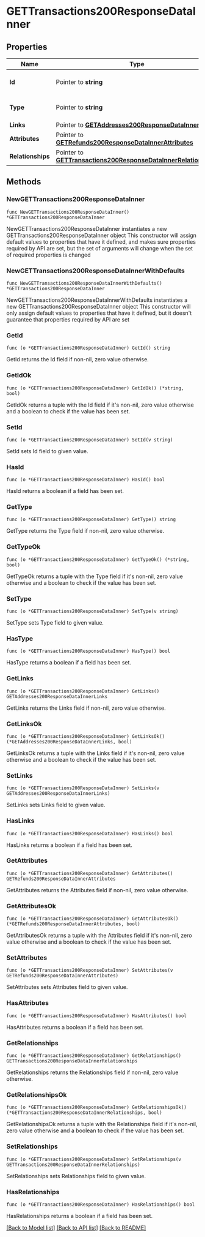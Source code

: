# GETTransactions200ResponseDataInner

## Properties

Name | Type | Description | Notes
------------ | ------------- | ------------- | -------------
**Id** | Pointer to **string** | The resource&#39;s id | [optional] 
**Type** | Pointer to **string** | The resource&#39;s type | [optional] 
**Links** | Pointer to [**GETAddresses200ResponseDataInnerLinks**](GETAddresses200ResponseDataInnerLinks.md) |  | [optional] 
**Attributes** | Pointer to [**GETRefunds200ResponseDataInnerAttributes**](GETRefunds200ResponseDataInnerAttributes.md) |  | [optional] 
**Relationships** | Pointer to [**GETTransactions200ResponseDataInnerRelationships**](GETTransactions200ResponseDataInnerRelationships.md) |  | [optional] 

## Methods

### NewGETTransactions200ResponseDataInner

`func NewGETTransactions200ResponseDataInner() *GETTransactions200ResponseDataInner`

NewGETTransactions200ResponseDataInner instantiates a new GETTransactions200ResponseDataInner object
This constructor will assign default values to properties that have it defined,
and makes sure properties required by API are set, but the set of arguments
will change when the set of required properties is changed

### NewGETTransactions200ResponseDataInnerWithDefaults

`func NewGETTransactions200ResponseDataInnerWithDefaults() *GETTransactions200ResponseDataInner`

NewGETTransactions200ResponseDataInnerWithDefaults instantiates a new GETTransactions200ResponseDataInner object
This constructor will only assign default values to properties that have it defined,
but it doesn't guarantee that properties required by API are set

### GetId

`func (o *GETTransactions200ResponseDataInner) GetId() string`

GetId returns the Id field if non-nil, zero value otherwise.

### GetIdOk

`func (o *GETTransactions200ResponseDataInner) GetIdOk() (*string, bool)`

GetIdOk returns a tuple with the Id field if it's non-nil, zero value otherwise
and a boolean to check if the value has been set.

### SetId

`func (o *GETTransactions200ResponseDataInner) SetId(v string)`

SetId sets Id field to given value.

### HasId

`func (o *GETTransactions200ResponseDataInner) HasId() bool`

HasId returns a boolean if a field has been set.

### GetType

`func (o *GETTransactions200ResponseDataInner) GetType() string`

GetType returns the Type field if non-nil, zero value otherwise.

### GetTypeOk

`func (o *GETTransactions200ResponseDataInner) GetTypeOk() (*string, bool)`

GetTypeOk returns a tuple with the Type field if it's non-nil, zero value otherwise
and a boolean to check if the value has been set.

### SetType

`func (o *GETTransactions200ResponseDataInner) SetType(v string)`

SetType sets Type field to given value.

### HasType

`func (o *GETTransactions200ResponseDataInner) HasType() bool`

HasType returns a boolean if a field has been set.

### GetLinks

`func (o *GETTransactions200ResponseDataInner) GetLinks() GETAddresses200ResponseDataInnerLinks`

GetLinks returns the Links field if non-nil, zero value otherwise.

### GetLinksOk

`func (o *GETTransactions200ResponseDataInner) GetLinksOk() (*GETAddresses200ResponseDataInnerLinks, bool)`

GetLinksOk returns a tuple with the Links field if it's non-nil, zero value otherwise
and a boolean to check if the value has been set.

### SetLinks

`func (o *GETTransactions200ResponseDataInner) SetLinks(v GETAddresses200ResponseDataInnerLinks)`

SetLinks sets Links field to given value.

### HasLinks

`func (o *GETTransactions200ResponseDataInner) HasLinks() bool`

HasLinks returns a boolean if a field has been set.

### GetAttributes

`func (o *GETTransactions200ResponseDataInner) GetAttributes() GETRefunds200ResponseDataInnerAttributes`

GetAttributes returns the Attributes field if non-nil, zero value otherwise.

### GetAttributesOk

`func (o *GETTransactions200ResponseDataInner) GetAttributesOk() (*GETRefunds200ResponseDataInnerAttributes, bool)`

GetAttributesOk returns a tuple with the Attributes field if it's non-nil, zero value otherwise
and a boolean to check if the value has been set.

### SetAttributes

`func (o *GETTransactions200ResponseDataInner) SetAttributes(v GETRefunds200ResponseDataInnerAttributes)`

SetAttributes sets Attributes field to given value.

### HasAttributes

`func (o *GETTransactions200ResponseDataInner) HasAttributes() bool`

HasAttributes returns a boolean if a field has been set.

### GetRelationships

`func (o *GETTransactions200ResponseDataInner) GetRelationships() GETTransactions200ResponseDataInnerRelationships`

GetRelationships returns the Relationships field if non-nil, zero value otherwise.

### GetRelationshipsOk

`func (o *GETTransactions200ResponseDataInner) GetRelationshipsOk() (*GETTransactions200ResponseDataInnerRelationships, bool)`

GetRelationshipsOk returns a tuple with the Relationships field if it's non-nil, zero value otherwise
and a boolean to check if the value has been set.

### SetRelationships

`func (o *GETTransactions200ResponseDataInner) SetRelationships(v GETTransactions200ResponseDataInnerRelationships)`

SetRelationships sets Relationships field to given value.

### HasRelationships

`func (o *GETTransactions200ResponseDataInner) HasRelationships() bool`

HasRelationships returns a boolean if a field has been set.


[[Back to Model list]](../README.md#documentation-for-models) [[Back to API list]](../README.md#documentation-for-api-endpoints) [[Back to README]](../README.md)


